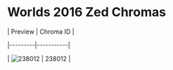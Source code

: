# Worlds 2016 Zed Chromas


| Preview | Chroma ID |

|---------|-----------|

| ![238012](https://raw.communitydragon.org/latest/plugins/rcp-be-lol-game-data/global/default/v1/champion-chroma-images/238/238012.png) | 238012 |